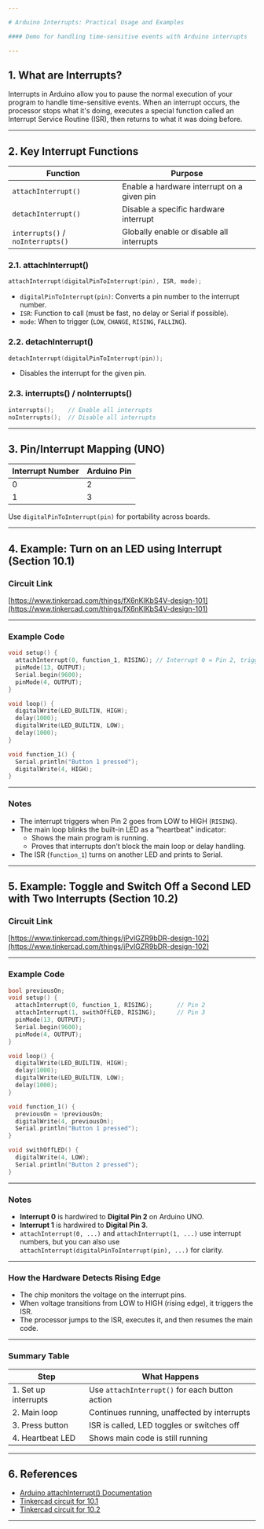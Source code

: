 ```yaml
---

# Arduino Interrupts: Practical Usage and Examples

#### Demo for handling time-sensitive events with Arduino interrupts

---
```


## 1. What are Interrupts?

Interrupts in Arduino allow you to pause the normal execution of your program to handle time-sensitive events. When an interrupt occurs, the processor stops what it's doing, executes a special function called an Interrupt Service Routine (ISR), then returns to what it was doing before.

---

## 2. Key Interrupt Functions

| Function                                | Purpose                                        |
|------------------------------------------|------------------------------------------------|
| `attachInterrupt()`                      | Enable a hardware interrupt on a given pin     |
| `detachInterrupt()`                      | Disable a specific hardware interrupt          |
| `interrupts()` / `noInterrupts()`        | Globally enable or disable all interrupts      |

### 2.1. attachInterrupt()

```cpp
attachInterrupt(digitalPinToInterrupt(pin), ISR, mode);
```
- `digitalPinToInterrupt(pin)`: Converts a pin number to the interrupt number.
- `ISR`: Function to call (must be fast, no delay or Serial if possible).
- `mode`: When to trigger (`LOW`, `CHANGE`, `RISING`, `FALLING`).

### 2.2. detachInterrupt()

```cpp
detachInterrupt(digitalPinToInterrupt(pin));
```
- Disables the interrupt for the given pin.

### 2.3. interrupts() / noInterrupts()

```cpp
interrupts();    // Enable all interrupts
noInterrupts();  // Disable all interrupts
```

---

## 3. Pin/Interrupt Mapping (UNO)

| Interrupt Number | Arduino Pin |
|------------------|-------------|
| 0                | 2           |
| 1                | 3           |

Use `digitalPinToInterrupt(pin)` for portability across boards.

---

## 4. Example: Turn on an LED using Interrupt (Section 10.1)

### Circuit Link

[https://www.tinkercad.com/things/fX6nKlKbS4V-design-101](https://www.tinkercad.com/things/fX6nKlKbS4V-design-101)

---

### Example Code

```cpp
void setup() {
  attachInterrupt(0, function_1, RISING); // Interrupt 0 = Pin 2, trigger on rising edge
  pinMode(13, OUTPUT);
  Serial.begin(9600);
  pinMode(4, OUTPUT);
}

void loop() {
  digitalWrite(LED_BUILTIN, HIGH);
  delay(1000);
  digitalWrite(LED_BUILTIN, LOW);
  delay(1000);
}

void function_1() {
  Serial.println("Button 1 pressed");
  digitalWrite(4, HIGH);
}
```

---

### Notes

- The interrupt triggers when Pin 2 goes from LOW to HIGH (`RISING`).
- The main loop blinks the built-in LED as a "heartbeat" indicator:
  - Shows the main program is running.
  - Proves that interrupts don't block the main loop or delay handling.
- The ISR (`function_1`) turns on another LED and prints to Serial.

---

## 5. Example: Toggle and Switch Off a Second LED with Two Interrupts (Section 10.2)

### Circuit Link

[https://www.tinkercad.com/things/jPvIGZR9bDR-design-102](https://www.tinkercad.com/things/jPvIGZR9bDR-design-102)

---

### Example Code

```cpp
bool previousOn;
void setup() {
  attachInterrupt(0, function_1, RISING);       // Pin 2
  attachInterrupt(1, swithOffLED, RISING);      // Pin 3
  pinMode(13, OUTPUT);
  Serial.begin(9600);
  pinMode(4, OUTPUT);
}

void loop() {
  digitalWrite(LED_BUILTIN, HIGH);
  delay(1000);
  digitalWrite(LED_BUILTIN, LOW);
  delay(1000);
}

void function_1() {
  previousOn = !previousOn;
  digitalWrite(4, previousOn);
  Serial.println("Button 1 pressed");
}

void swithOffLED() {
  digitalWrite(4, LOW);
  Serial.println("Button 2 pressed");
}
```

---

### Notes

- **Interrupt 0** is hardwired to **Digital Pin 2** on Arduino UNO.
- **Interrupt 1** is hardwired to **Digital Pin 3**.
- `attachInterrupt(0, ...)` and `attachInterrupt(1, ...)` use interrupt numbers, but you can also use `attachInterrupt(digitalPinToInterrupt(pin), ...)` for clarity.

---

### How the Hardware Detects Rising Edge

- The chip monitors the voltage on the interrupt pins.
- When voltage transitions from LOW to HIGH (rising edge), it triggers the ISR.
- The processor jumps to the ISR, executes it, and then resumes the main code.

---

### Summary Table

| Step                    | What Happens                                    |
|-------------------------|-------------------------------------------------|
| 1. Set up interrupts    | Use `attachInterrupt()` for each button action  |
| 2. Main loop            | Continues running, unaffected by interrupts     |
| 3. Press button         | ISR is called, LED toggles or switches off      |
| 4. Heartbeat LED        | Shows main code is still running                |

---

## 6. References

- [Arduino attachInterrupt() Documentation](https://www.arduino.cc/reference/en/language/functions/external-interrupts/attachinterrupt/)
- [Tinkercad circuit for 10.1](https://www.tinkercad.com/things/fX6nKlKbS4V-design-101)
- [Tinkercad circuit for 10.2](https://www.tinkercad.com/things/jPvIGZR9bDR-design-102)

---
